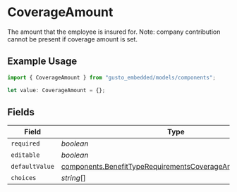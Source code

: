 # CoverageAmount

The amount that the employee is insured for. Note: company contribution cannot be present if coverage amount is set.

## Example Usage

```typescript
import { CoverageAmount } from "gusto_embedded/models/components";

let value: CoverageAmount = {};
```

## Fields

| Field                                                                                                                                        | Type                                                                                                                                         | Required                                                                                                                                     | Description                                                                                                                                  |
| -------------------------------------------------------------------------------------------------------------------------------------------- | -------------------------------------------------------------------------------------------------------------------------------------------- | -------------------------------------------------------------------------------------------------------------------------------------------- | -------------------------------------------------------------------------------------------------------------------------------------------- |
| `required`                                                                                                                                   | *boolean*                                                                                                                                    | :heavy_minus_sign:                                                                                                                           | N/A                                                                                                                                          |
| `editable`                                                                                                                                   | *boolean*                                                                                                                                    | :heavy_minus_sign:                                                                                                                           | N/A                                                                                                                                          |
| `defaultValue`                                                                                                                               | [components.BenefitTypeRequirementsCoverageAmountDefaultValue](../../models/components/benefittyperequirementscoverageamountdefaultvalue.md) | :heavy_minus_sign:                                                                                                                           | N/A                                                                                                                                          |
| `choices`                                                                                                                                    | *string*[]                                                                                                                                   | :heavy_minus_sign:                                                                                                                           | N/A                                                                                                                                          |